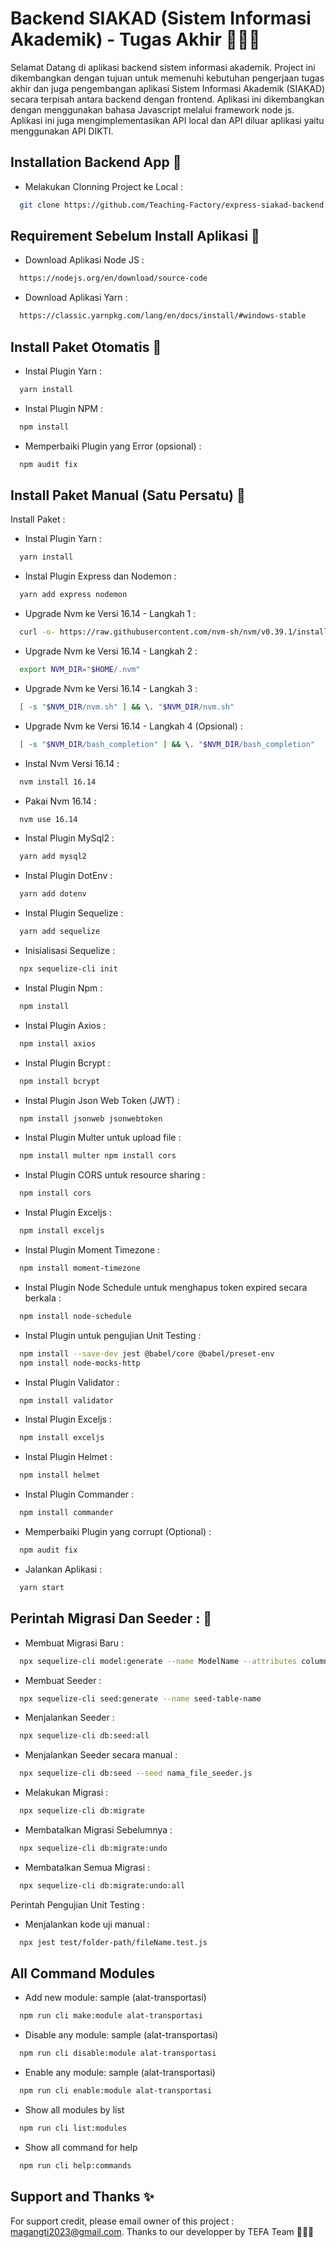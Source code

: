 # Backend SIAKAD (Sistem Informasi Akademik) - Tugas Akhir 🧑🏻‍🎓

Selamat Datang di aplikasi backend sistem informasi akademik. Project ini dikembangkan dengan tujuan untuk memenuhi kebutuhan pengerjaan tugas akhir dan juga pengembangan aplikasi Sistem Informasi Akademik (SIAKAD) secara terpisah antara backend dengan frontend. Aplikasi ini dikembangkan dengan menggunakan bahasa Javascript melalui framework node js. Aplikasi ini juga mengimplementasikan API local dan API diluar aplikasi yaitu menggunakan API DIKTI.

## Installation Backend App 📌

- Melakukan Clonning Project ke Local :

```bash
  git clone https://github.com/Teaching-Factory/express-siakad-backend

```

## Requirement Sebelum Install Aplikasi 📌

- Download Aplikasi Node JS :

```bash
  https://nodejs.org/en/download/source-code

```

- Download Aplikasi Yarn :

```bash
  https://classic.yarnpkg.com/lang/en/docs/install/#windows-stable

```

## Install Paket Otomatis 📌

- Instal Plugin Yarn :

```bash
  yarn install

```

- Instal Plugin NPM :

```bash
  npm install

```

- Memperbaiki Plugin yang Error (opsional) :

```bash
  npm audit fix

```

## Install Paket Manual (Satu Persatu) 📌

Install Paket :

- Instal Plugin Yarn :

```bash
  yarn install

```

- Instal Plugin Express dan Nodemon :

```bash
  yarn add express nodemon

```

- Upgrade Nvm ke Versi 16.14 - Langkah 1 :

```bash
  curl -o- https://raw.githubusercontent.com/nvm-sh/nvm/v0.39.1/install.sh | bash

```

- Upgrade Nvm ke Versi 16.14 - Langkah 2 :

```bash
  export NVM_DIR="$HOME/.nvm"

```

- Upgrade Nvm ke Versi 16.14 - Langkah 3 :

```bash
  [ -s "$NVM_DIR/nvm.sh" ] && \. "$NVM_DIR/nvm.sh"

```

- Upgrade Nvm ke Versi 16.14 - Langkah 4 (Opsional) :

```bash
  [ -s "$NVM_DIR/bash_completion" ] && \. "$NVM_DIR/bash_completion"

```

- Instal Nvm Versi 16.14 :

```bash
  nvm install 16.14

```

- Pakai Nvm 16.14 :

```bash
  nvm use 16.14

```

- Instal Plugin MySql2 :

```bash
  yarn add mysql2

```

- Instal Plugin DotEnv :

```bash
  yarn add dotenv

```

- Instal Plugin Sequelize :

```bash
  yarn add sequelize

```

- Inisialisasi Sequelize :

```bash
  npx sequelize-cli init

```

- Instal Plugin Npm :

```bash
  npm install

```

- Instal Plugin Axios :

```bash
  npm install axios

```

- Instal Plugin Bcrypt :

```bash
  npm install bcrypt

```

- Instal Plugin Json Web Token (JWT) :

```bash
  npm install jsonweb jsonwebtoken

```

- Instal Plugin Multer untuk upload file :

```bash
  npm install multer npm install cors

```

- Instal Plugin CORS untuk resource sharing :

```bash
  npm install cors

```

- Instal Plugin Exceljs :

```bash
  npm install exceljs

```

- Instal Plugin Moment Timezone :

```bash
  npm install moment-timezone

```

- Instal Plugin Node Schedule untuk menghapus token expired secara berkala :

```bash
  npm install node-schedule

```

- Instal Plugin untuk pengujian Unit Testing :

```bash
  npm install --save-dev jest @babel/core @babel/preset-env
  npm install node-mocks-http

```

- Instal Plugin Validator :

```bash
  npm install validator

```

- Instal Plugin Exceljs :

```bash
  npm install exceljs

```

- Instal Plugin Helmet :

```bash
  npm install helmet

```

- Instal Plugin Commander :

```bash
  npm install commander

```

- Memperbaiki Plugin yang corrupt (Optional) :

```bash
  npm audit fix

```

- Jalankan Aplikasi :

```bash
  yarn start

```

## Perintah Migrasi Dan Seeder : 📌

- Membuat Migrasi Baru :

```bash
  npx sequelize-cli model:generate --name ModelName --attributes column:type_data,column:type_data

```

- Membuat Seeder :

```bash
  npx sequelize-cli seed:generate --name seed-table-name

```

- Menjalankan Seeder :

```bash
  npx sequelize-cli db:seed:all

```

- Menjalankan Seeder secara manual :

```bash
  npx sequelize-cli db:seed --seed nama_file_seeder.js

```

- Melakukan Migrasi :

```bash
  npx sequelize-cli db:migrate

```

- Membatalkan Migrasi Sebelumnya :

```bash
  npx sequelize-cli db:migrate:undo

```

- Membatalkan Semua Migrasi :

```bash
  npx sequelize-cli db:migrate:undo:all

```

Perintah Pengujian Unit Testing :

- Menjalankan kode uji manual :

```bash
  npx jest test/folder-path/fileName.test.js

```

## All Command Modules

- Add new module: sample (alat-transportasi)

```bash
  npm run cli make:module alat-transportasi

```

- Disable any module: sample (alat-transportasi)

```bash
  npm run cli disable:module alat-transportasi

```

- Enable any module: sample (alat-transportasi)

```bash
  npm run cli enable:module alat-transportasi

```

- Show all modules by list

```bash
  npm run cli list:modules

```

- Show all command for help

```bash
  npm run cli help:commands

```

## Support and Thanks ✨

For support credit, please email owner of this project : magangti2023@gmail.com. Thanks to our developper by TEFA Team 🎉🎉🎉
